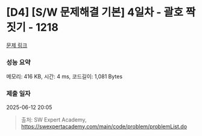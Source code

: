 # [D4] [S/W 문제해결 기본] 4일차 - 괄호 짝짓기 - 1218 

[문제 링크](https://swexpertacademy.com/main/code/problem/problemDetail.do?contestProbId=AV14eWb6AAkCFAYD) 

### 성능 요약

메모리: 416 KB, 시간: 4 ms, 코드길이: 1,081 Bytes

### 제출 일자

2025-06-12 20:05



> 출처: SW Expert Academy, https://swexpertacademy.com/main/code/problem/problemList.do